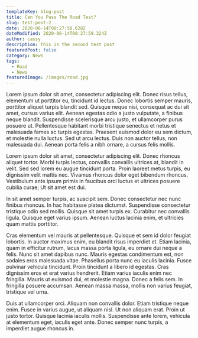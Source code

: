 ```yaml
---
templateKey: blog-post
title: Can You Pass The Road Test?
slug: test-post-2
date: 2020-06-14T00:27:58.628Z
dateModified: 2020-06-14T00:27:59.324Z
author: cassy
description: this is the second test post
featuredPost: false
category: News
tags:
  - Road
  - News
featuredImage: /images/road.jpg
---
```

Lorem ipsum dolor sit amet, consectetur adipiscing elit. Donec risus tellus, elementum ut porttitor eu, tincidunt id lectus. Donec lobortis semper mauris, porttitor aliquet turpis blandit sed. Quisque neque nisi, consequat ac dui sit amet, cursus varius elit. Aenean egestas odio a justo vulputate, a finibus neque blandit. Suspendisse scelerisque arcu justo, et ullamcorper purus posuere ut. Pellentesque habitant morbi tristique senectus et netus et malesuada fames ac turpis egestas. Praesent euismod dolor eu sem dictum, et molestie nulla luctus. Sed ut arcu lectus. Duis non auctor tellus, non malesuada dui. Aenean porta felis a nibh ornare, a cursus felis mollis.

Lorem ipsum dolor sit amet, consectetur adipiscing elit. Donec rhoncus aliquet tortor. Morbi turpis lectus, convallis convallis ultrices at, blandit in velit. Sed sed lorem eu augue tincidunt porta. Proin laoreet metus turpis, eu dignissim velit mattis nec. Vivamus rhoncus dolor eget bibendum rhoncus. Vestibulum ante ipsum primis in faucibus orci luctus et ultrices posuere cubilia curae; Ut sit amet est dui.

In sit amet semper turpis, ac suscipit sem. Donec consectetur nec nunc finibus rhoncus. In hac habitasse platea dictumst. Suspendisse consectetur tristique odio sed mollis. Quisque sit amet turpis ex. Curabitur nec convallis ligula. Quisque eget varius ipsum. Aenean luctus lacinia enim, et ultricies quam mattis porttitor.

Cras elementum vel mauris at pellentesque. Quisque et sem id dolor feugiat lobortis. In auctor maximus enim, eu blandit risus imperdiet et. Etiam lacinia, quam in efficitur rutrum, lacus massa porta ligula, eu ornare dui neque a felis. Nunc sit amet dapibus nunc. Mauris egestas condimentum est, non sodales eros malesuada vitae. Phasellus porta nunc eu iaculis lacinia. Fusce pulvinar vehicula tincidunt. Proin tincidunt a libero id egestas. Cras dignissim eros et erat varius hendrerit. Etiam varius iaculis enim nec fringilla. Mauris ut euismod dui, et molestie magna. Donec a felis sem. In fringilla posuere accumsan. Aenean massa massa, mollis non varius feugiat, tristique vel urna.

Duis at ullamcorper orci. Aliquam non convallis dolor. Etiam tristique neque enim. Fusce in varius augue, ut aliquam nisl. Ut non aliquam erat. Proin ut justo tortor. Quisque lacinia iaculis mollis. Suspendisse ante lorem, vehicula at elementum eget, iaculis eget ante. Donec semper nunc turpis, a imperdiet augue rhoncus in.